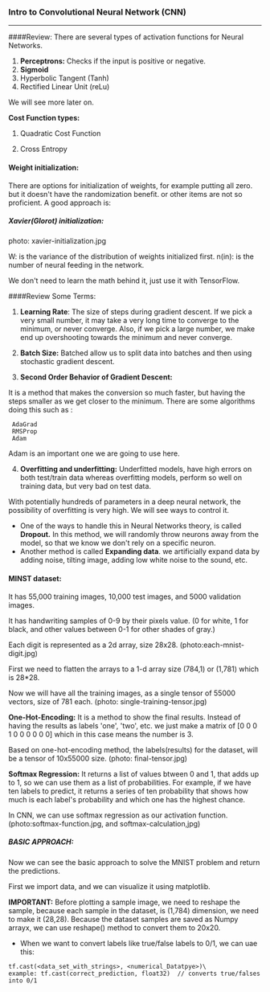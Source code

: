 ### Intro to Convolutional Neural Network  (CNN)

---
####Review:
 There are several types of activation functions for Neural Networks. 
 
 1) __Perceptrons:__ Checks if the input is positive or negative.
 2) __Sigmoid__
 3) Hyperbolic Tangent (Tanh)
 4) Rectified Linear Unit (reLu)
  
 We will see more later on.
 
 __Cost Function types:__
 
 1) Quadratic Cost Function
 
 2) Cross Entropy
 
 #### Weight initialization:
 
 There are options for initialization of weights, for example putting all zero. but it doesn't have the randomization benefit. or other items are not so proficient. A good approach is:
 
 ##### Xavier(Glorot) initialization:
 photo: xavier-initialization.jpg
 
 W: is the variance of the distribution of weights initialized first. 
 n(in): is the number of neural feeding in the network.
 
 We don't need to learn the math behind it, just use it with TensorFlow.
 
 ####Review Some Terms:
 
 1) __Learning Rate__: The size of steps during gradient descent. If we pick a very small number, it may take a very long time to converge to the minimum, or never converge. Also, if we pick a large number, we make end up overshooting towards the minimum and never converge.
 
 2) __Batch Size:__ Batched allow us to split data into batches and then using stochastic gradient descent. 
 
 3) __Second Order Behavior of Gradient Descent:__
 
 It is a method that makes the conversion so much faster, but having the steps smaller as we get closer to the minimum. There are some algorithms doing this such as :
    
     AdaGrad
     RMSProp
     Adam
 
 Adam is an important one we are going to use here.
 
 4) __Overfitting and underfitting:__ Underfitted models, have high errors on both test/train data whereas overfitting models, perform so well on training data, but very bad on test data.
 
 With potentially hundreds of parameters in a deep neural network, the possibility of overfitting is very high. We will see ways to control it. 
 
 - One of the ways to handle this in Neural Networks theory, is called __Dropout.__  In this method, we will randomly throw neurons away from the model, so that we know we don't rely on a specific neuron.
 - Another method is called __Expanding data__.  we artificially expand data by adding noise, tilting image, adding low white noise to the sound, etc.
 
#### MINST dataset:

It has 55,000 training images, 10,000 test images, and 5000 validation images.

It has handwriting samples of 0-9 by their pixels value. (0 for white, 1 for black, and other values between 0-1 for other shades of gray.)

Each digit is represented as a 2d array, size 28x28. (photo:each-mnist-digit.jpg)

First we need to flatten the arrays to a 1-d array size (784,1) or (1,781) which is 28*28.

Now we will have all the training images, as a single tensor of 55000 vectors, size of 781 each. (photo: single-training-tensor.jpg)

__One-Hot-Encoding:__ It is a method to show the final results. Instead of having the results as labels 'one', 'two', etc. we just make a matrix of [0 0 0 1 0 0 0 0 0 0] which in this case means the number is 3. 

Based on one-hot-encoding method, the labels(results) for the dataset, will be a tensor of 10x55000 size. (photo: final-tensor.jpg)


__Softmax Regression:__ It returns a list of values btween 0 and 1, that adds up to 1, so we can use them as a list of probabilities. For example, if we have ten labels to predict, it returns a series of ten probability that shows how much is each label's probability and which one has the highest chance.

In CNN, we can use softmax regression as our activation function. (photo:softmax-function.jpg, and softmax-calculation,jpg)

##### BASIC APPROACH:

Now we can see the basic approach to solve the MNIST problem and return the predictions. 

First we import data, and we can visualize it using matplotlib. 

__IMPORTANT:__ Before plotting a sample image, we need to reshape the sample, because each sample in the dataset, is (1,784) dimension, we need to make it (28,28). Because the dataset samples are saved as Numpy arrayx, we can use reshape() method to convert them to 20x20. 

- When we want to convert labels like true/false labels to 0/1, we can uae this:
```
tf.cast(<data_set_with_strings>, <numerical_Datatpye>)\
example: tf.cast(correct_prediction, float32)  // converts true/falses into 0/1
```



  
